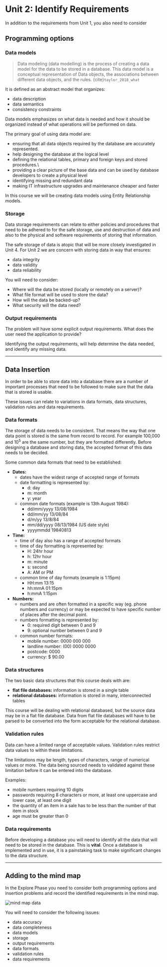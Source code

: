 # Unit 2: Identify Requirements
In addition to the requirements from Unit 1, you also need to consider

## Programming options
### Data models
> Data modeling (data modelling) is the process of creating a data model for the data to be stored in a database. This data model is a conceptual representation of Data objects, the associations between different data objects, and the rules. {cite}`taylor_2018_what` 

It is defined as an abstract model that organizes:
- data description
- data semantics
- consistency constraints 

Data models emphasizes on what data is needed and how it should be organized instead of what operations will be performed on data. 

The primary goal of using data model are:
- ensuring that all data objects required by the database are accurately represented.
- help designing the database at the logical level
- defining the relational tables, primary and foreign keys and stored procedures.\
- providing a clear picture of the base data and can be used by database developers to create a physical level
- identifying missing and redundant data
- making IT infrastructure upgrades and maintenance cheaper and faster

In this course we will be creating data models using Entity Relationship models.

### Storage
Data storage requirements can relate to either policies and procedures that need to be adhered to for 
the safe storage, use and destruction of data and also to the physical and software requirements of 
storing that information. 

The safe storage of data is atopic that will be more closely investigated in Unit 4. For Unit 2 we are concern with storing data in way that ensures:
- data integrity
- data validity
- data reliability

You will need to consider:
- Where will the data be stored (locally or remotely on a server)?
- What file format will be used to store the data?
- How will the data be backed-up?
- What security will the data need?

### Output requirements
The problem will have some explicit output requirements. What does the user need the application to provide?

Identifying the output requirements, will help determine the data needed, and identify any missing data.

---
## Data Insertion
In order to be able to store data into a database there are a number of important processes that need to be followed to make sure that the data that is stored is usable.

These issues can relate to variations in data formats, data structures, validation rules and data 
requirements.

### Data formats
The storage of data needs to be consistent. That means the way that one data point is stored is the same from record to record. For example 100,000 and $10^5$ are the same number, but they are formatted differently. Before designing a database and storing data, the accepted format of this data needs to be decided.

Some common data formats that need to be established:
- **Dates:** 
  - dates have the widest range of accepted range of formats
  - date formatting is represented by:
    - d: day 
    - m: month
    - y: year
  - common date formats (example is 13th August 1984):
    - dd/mm/yyyy    13/08/1984
    - dd/mm/yy      13/08/84
    - d/m/yy        13/8/84
    - mm/dd/yyyy    08/13/1984 (US date style)
    - yyyymmdd      19840813
- **Time:**
  - time of day also has a range of accepted formats
  - time of day formatting is represented by:
    - H: 24hr hour
    - h: 12hr hour
    - m: minute
    - s: second
    - A: AM or PM
  - common time of day formats (example is 1:15pm)
    - HH:mm     13:15
    - hh:mmA    01:15pm 
    - h:mmA     1:15pm
- **Numbers:**
  - numbers and are often formatted in a specific way (eg. phone numbers and currency) or may be expected to have specific number of places after the decimal point.
  - numbers formatting is represented by:
    - 0: required digit between 0 and 9
    - 9: optional number between 0 and 9
  - common number formats:
    - mobile number:    0000 000 000
    - landline number:  (00) 0000 0000
    - postcode:         0000
    - currency:         $ 90.00         

### Data structures
The two basic data structures that this course deals with are:
- **flat file databases:** information is stored in a single table
- **relational databases:** information is stored in many, interconnected tables

This course will be dealing with relational databased, but the source data may be in a flat file database. Data from flat file databases will have to be parsed to be converted into the form acceptable for the relational database.

### Validation rules
Data can have a limited range of acceptable values. Validation rules restrict data values to within these limitations.

The limitations may be length, types of characters, range of numerical values or more. The data being sourced needs to validated against these limitation before it can be entered into the database.

Examples:
- mobile numbers requiring 10 digits
- passwords requiring 8 characters or more, at least one uppercase and lower case, at least one digit
- the quantity of an item in a sale has to be less than the number of that item in stock
- age must be greater than 0

### Data requirements
Before developing a database you will need to identify all the data that will need to be stored in the database. This is **vital**. Once a database is implemented and in use, it is a painstaking task to make significant changes to the data structure.

---
## Adding to the mind map
In the Explore Phase you need to consider both programming options and insertion problems and record the identified requirements in the mind map.

![mind map data](../assests/mm_data.png)

You will need to consider the following issues:
- data accuracy
- data completeness
- data models
- storage
- output requirements
- data formats
- validation rules
- data requirements